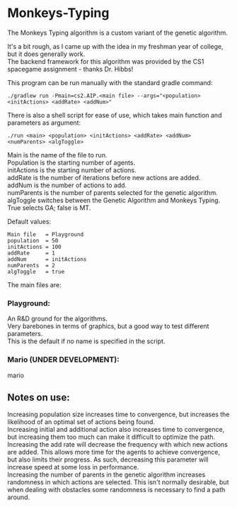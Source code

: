 # Monkeys-Typing
The Monkeys Typing algorithm is a custom variant of the genetic algorithm.

It's a bit rough, as I came up with the idea in my freshman year of college, but it does generally work.  
The backend framework for this algorithm was provided by the CS1 spacegame assignment - thanks Dr. Hibbs!

This program can be run manually with the standard gradle command:
```
./gradlew run -Pmain=cs2.AIP.<main file> --args="<population> <initActions> <addRate> <addNum>"
```

There is also a shell script for ease of use, which takes main function and parameters as argument:
```
./run <main> <population> <initActions> <addRate> <addNum> <numParents> <algToggle>
```

Main is the name of the file to run.  
Population is the starting number of agents.  
initActions is the starting number of actions.  
addRate is the number of iterations before new actions are added.  
addNum is the number of actions to add.  
numParents is the number of parents selected for the genetic algorithm.
algToggle switches between the Genetic Algorithm and Monkeys Typing. True selects GA; false is MT.

Default values:
```
Main file   = Playground
population  = 50
initActions = 100
addRate     = 1
addNum      = initActions
numParents  = 2
algToggle   = true
```

The main files are:

### Playground:
An R&D ground for the algorithms.   
Very barebones in terms of graphics, but a good way to test different parameters.  
This is the default if no name is specified in the script.

### Mario (UNDER DEVELOPMENT):
mario

## Notes on use:
Increasing population size increases time to convergence, but increases the likelihood of an optimal set of actions being found.  
Increasing initial and additional action also increases time to convergence, but increasing them too much can make it difficult to optimize the path.  
Increasing the add rate will decrease the frequency with which new actions are added. This allows more time for the agents to achieve convergence, but also limits their progress. As such, decreasing this parameter will increase speed at some loss in performance.  
Increasing the number of parents in the genetic algorithm increases randomness in which actions are selected. This isn't normally desirable, but when dealing with obstacles some randomness is necessary to find a path around.  
